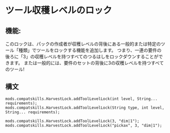 # ツール収穫レベルのロック

## 機能:

このロックは、パックの作成者が収穫レベルの背後にある一般的または特定のツール「種類」でツールをロックする機能を追加します。 つまり、一連の要件の後ろに「3」の収穫レベルを持つすべてのつるはしをロックダウンすることができます。 または一般的には、要件のセットの背後に3の収穫レベルを持つすべてのツール!

## 構文

    mods.compatskills.HarvestLock.addToolLevelLock(int level, String... requirements);
    mods.compatskills.HarvestLock.addToolLevelLock(String type, int level, String... requirements);
    
    mods.compatskills.HarvestLock.addToolLevelLock(3, "dim|1");
    mods.compatskills.HarvestLock.addToolLevelLock("pickax", 3, "dim|1");